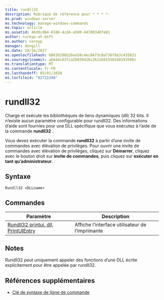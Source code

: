 ```yaml
---
title: rundll32
description: Rubrique de référence pour * * * *-
ms.prod: windows-server
ms.technology: manage-windows-commands
ms.topic: article
ms.assetid: 46d9cd64-8186-4cd4-a500-44700340fe81
author: coreyp-at-msft
ms.author: coreyp
manager: dongill
ms.date: 10/16/2017
ms.openlocfilehash: b0639206b26ea58c4ec8473c0a736fda3c435021
ms.sourcegitcommit: ab64dc83fca28039416c26226815502d0193500c
ms.translationtype: MT
ms.contentlocale: fr-FR
ms.lasthandoff: 05/01/2020
ms.locfileid: "82722240"
---
```

# <a name="rundll32"></a>rundll32



Charge et exécute les bibliothèques de liens dynamiques (dll) 32 bits. Il n’existe aucun paramètre configurable pour rundll32. Des informations d’aide sont fournies pour une DLL spécifique que vous exécutez à l’aide de la commande **rundll32** .

Vous devez exécuter la commande **rundll32** à partir d’une invite de commandes avec élévation de privilèges. Pour ouvrir une invite de commandes avec élévation de privilèges, cliquez sur **Démarrer**, cliquez avec le bouton droit sur **invite de commandes**, puis cliquez sur **exécuter en tant qu’administrateur**.

## <a name="syntax"></a>Syntaxe

```
Rundll32 <DLLname>
```

## <a name="commands"></a>Commandes

|Paramètre|Description|
|---------|-----------|
|[Rundll32 printui. dll, PrintUIEntry](rundll32-printui.md)|Affiche l’interface utilisateur de l’imprimante|

## <a name="remarks"></a>Notes 

Rundll32 peut uniquement appeler des fonctions d’une DLL écrite explicitement pour être appelée par rundll32.

## <a name="additional-references"></a>Références supplémentaires

- [Clé de syntaxe de ligne de commande](command-line-syntax-key.md)

